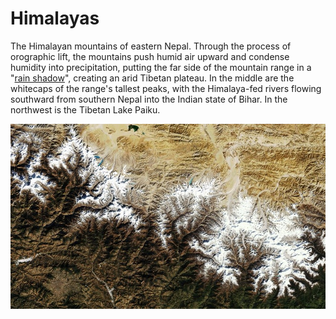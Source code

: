 # Himalayas

The Himalayan mountains of eastern Nepal. Through the process of orographic lift, the mountains push humid air upward and condense humidity into precipitation, putting the far side of the mountain range in a "[rain shadow](http://en.wikipedia.org/wiki/Rain_shadow)", creating an arid Tibetan plateau. In the middle are the whitecaps of the range's tallest peaks, with the Himalaya-fed rivers flowing southward from southern Nepal into the Indian state of Bihar. In the northwest is the Tibetan Lake Paiku.

![Himalayas](screenshot.jpg)
